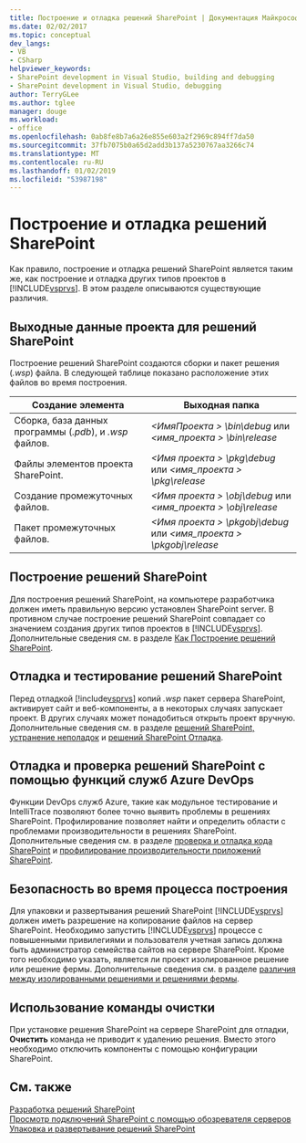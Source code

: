 ```yaml
---
title: Построение и отладка решений SharePoint | Документация Майкрософт
ms.date: 02/02/2017
ms.topic: conceptual
dev_langs:
- VB
- CSharp
helpviewer_keywords:
- SharePoint development in Visual Studio, building and debugging
- SharePoint development in Visual Studio, debugging
author: TerryGLee
ms.author: tglee
manager: douge
ms.workload:
- office
ms.openlocfilehash: 0ab8fe8b7a6a26e855e603a2f2969c894ff7da50
ms.sourcegitcommit: 37fb7075b0a65d2add3b137a5230767aa3266c74
ms.translationtype: MT
ms.contentlocale: ru-RU
ms.lasthandoff: 01/02/2019
ms.locfileid: "53987198"
---
```

# <a name="build-and-debug-sharepoint-solutions"></a>Построение и отладка решений SharePoint
  Как правило, построение и отладка решений SharePoint является таким же, как построение и отладка других типов проектов в [!INCLUDE[vsprvs](../sharepoint/includes/vsprvs-md.md)]. В этом разделе описываются существующие различия.  
  
## <a name="project-output-for-sharepoint-solutions"></a>Выходные данные проекта для решений SharePoint
 Построение решений SharePoint создаются сборки и пакет решения (*.wsp*) файла. В следующей таблице показано расположение этих файлов во время построения.  
  
|Создание элемента|Выходная папка|  
|----------------|-------------------|  
|Сборка, база данных программы (*.pdb*), и *.wsp* файлов.|*\<ИмяПроекта > \bin\debug* или  *\<имя_проекта > \bin\release*|  
|Файлы элементов проекта SharePoint.|*\<Имя проекта > \pkg\debug* или  *\<имя_проекта > \pkg\release*|  
|Создание промежуточных файлов.|*\<Имя проекта > \obj\debug* или  *\<имя_проекта > \obj\release*|  
|Пакет промежуточных файлов.|*\<Имя проекта > \pkgobj\debug* или  *\<имя_проекта > \pkgobj\release*|  
  
## <a name="build-sharepoint-solutions"></a>Построение решений SharePoint
 Для построения решений SharePoint, на компьютере разработчика должен иметь правильную версию установлен SharePoint server. В противном случае построение решений SharePoint совпадает со значением создания других типов проектов в [!INCLUDE[vsprvs](../sharepoint/includes/vsprvs-md.md)]. Дополнительные сведения см. в разделе [Как Построение решений SharePoint](../sharepoint/how-to-build-sharepoint-solutions.md).  
  
## <a name="debug-and-test-sharepoint-solutions"></a>Отладка и тестирование решений SharePoint
 Перед отладкой [!include[vsprvs](../sharepoint/includes/vsprvs-md.md)] копий *.wsp* пакет сервера SharePoint, активирует сайт и веб-компоненты, а в некоторых случаях запускает проект. В других случаях может понадобиться открыть проект вручную. Дополнительные сведения см. в разделе [решений SharePoint, устранение неполадок](../sharepoint/troubleshooting-sharepoint-solutions.md) и [решений SharePoint Отладка](../sharepoint/debugging-sharepoint-solutions.md).  
  
## <a name="debug-and-verify-sharepoint-solutions-by-using-azure-devops-services-features"></a>Отладка и проверка решений SharePoint с помощью функций служб Azure DevOps
 Функции DevOps служб Azure, такие как модульное тестирование и IntelliTrace позволяют более точно выявить проблемы в решениях SharePoint. Профилирование позволяет найти и определить области с проблемами производительности в решениях SharePoint. Дополнительные сведения см. в разделе [проверка и отладка кода SharePoint](../sharepoint/verifying-and-debugging-sharepoint-code.md) и [профилирование производительности приложений SharePoint](../sharepoint/profiling-the-performance-of-sharepoint-applications.md).  
  
## <a name="security-during-the-build-process"></a>Безопасность во время процесса построения
 Для упаковки и развертывания решений SharePoint [!INCLUDE[vsprvs](../sharepoint/includes/vsprvs-md.md)] должен иметь разрешение на копирование файлов на сервер SharePoint. Необходимо запустить [!INCLUDE[vsprvs](../sharepoint/includes/vsprvs-md.md)] процессе с повышенными привилегиями и пользователя учетная запись должна быть администратор семейства сайтов на сервере SharePoint. Кроме того необходимо указать, является ли проект изолированное решение или решение фермы. Дополнительные сведения см. в разделе [различия между изолированными решениями и решениями фермы](../sharepoint/differences-between-sandboxed-and-farm-solutions.md).  
  
## <a name="using-the-clean-command"></a>Использование команды очистки  
 При установке решения SharePoint на сервере SharePoint для отладки, **Очистить** команда не приводит к удалению решения. Вместо этого необходимо отключить компоненты с помощью конфигурации SharePoint.  
  
## <a name="see-also"></a>См. также
 [Разработка решений SharePoint](../sharepoint/developing-sharepoint-solutions.md)   
 [Просмотр подключений SharePoint с помощью обозревателя серверов](../sharepoint/browsing-sharepoint-connections-using-server-explorer.md)   
 [Упаковка и развертывание решений SharePoint](../sharepoint/packaging-and-deploying-sharepoint-solutions.md)  
